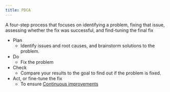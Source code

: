 ```yaml
---
title: PDCA
---
```

A four-step process that focuses on identifying a problem, fixing that issue, assessing whether the fix was successful, and find-tuning the final fix

- Plan
	- Identify issues and root causes, and brainstorm solutions to the problem. 
- Do
	- Fix the problem
- Check
	- Compare your results to the goal to find out if the problem is fixed. 
- Act, or fine-tune the fix
	- To ensure [Continuous improvements](project-execution/continuous-improvements/continuous-improvements.md)
